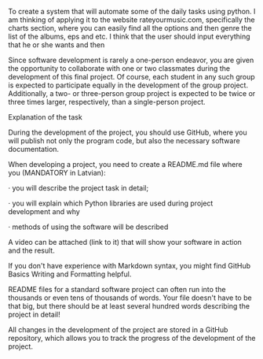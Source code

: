 To create a system that will automate some of the daily tasks using python. I am thinking of applying it to the website rateyourmusic.com, specifically the charts section, where you can easily find all the options and then genre the list of the albums, eps and etc. I think that the user should input everything that he or she wants and then 

Since software development is rarely a one-person endeavor, you are given the opportunity to collaborate with one or two classmates during the development of this final project. Of course, each student in any such group is expected to participate equally in the development of the group project. Additionally, a two- or three-person group project is expected to be twice or three times larger, respectively, than a single-person project.

Explanation of the task

During the development of the project, you should use GitHub, where you will publish not only the program code, but also the necessary software documentation.

When developing a project, you need to create a README.md file where you (MANDATORY in Latvian):

· you will describe the project task in detail;

· you will explain which Python libraries are used during project development and why

· methods of using the software will be described

A video can be attached (link to it) that will show your software in action and the result.

If you don't have experience with Markdown syntax, you might find GitHub Basics Writing and Formatting helpful.

README files for a standard software project can often run into the thousands or even tens of thousands of words. Your file doesn't have to be that big, but there should be at least several hundred words describing the project in detail!

All changes in the development of the project are stored in a GitHub repository, which allows you to track the progress of the development of the project.